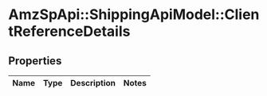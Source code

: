 # AmzSpApi::ShippingApiModel::ClientReferenceDetails

## Properties
Name | Type | Description | Notes
------------ | ------------- | ------------- | -------------

